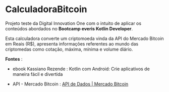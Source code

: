 # CalculadoraBitcoin

Projeto teste da Digital Innovation One com o intuito de aplicar os conteúdos abordados no **Bootcamp everis Kotlin Developer**.



Esta calculadora converte um criptomoeda vinda da API do Mercado Bitcoin em Reais (R$), apresenta informações referentes ao mundo das criptomedas como cotação, máxima, mínima e volume diário.



**Fontes** : 

- ebook Kassiano Rezende : Kotlin com Android: Crie aplicativos de maneira fácil e divertida

- API - Mercado Bitcoin : [API de Dados | Mercado Bitcoin](https://www.mercadobitcoin.com.br/api-doc/)

